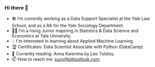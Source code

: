 ### Hi there 👋

- 🛠️ I’m currently working as a Data Support Specialist at the Yale Law School, and as a RA for the Yale Sociology Department.
- 👨‍🎓 I’m a rising Junior majoring in Statistics & Data Science and Economics at Yale University.
- 💡 I'm interested in learning about Applied Machine Learning.
- 🏆 Certificates: Data Scientist Associate with Python (DataCamp)
- 📖 Currently reading: Anna Karenina by Leo Tolstoy.
- 📫 How to reach me: xuoyifei@outlook.com.

<!--
**owenxuli/owenxuli** is a ✨ _special_ ✨ repository because its `README.md` (this file) appears on your GitHub profile.

Here are some ideas to get you started:

- 👯 I’m looking to collaborate on ...
- 🤔 I’m looking for help with ...
- 💬 Ask me about ...
- 📫 How to reach me: ...
- 😄 Pronouns: ...
- ⚡ Fun fact: ...
-->
